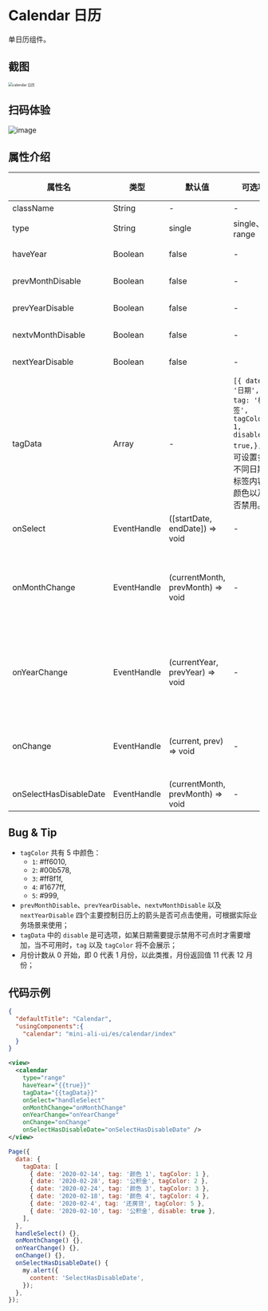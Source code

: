 # Calendar 日历

单日历组件。

## 截图
<img src="https://gw.alipayobjects.com/mdn/rms_ce4c6f/afts/img/A*aSuuRJJNNCkAAAAAAAAAAABkARQnAQ" alt="calendar 日历" style="zoom:50%;" />

## 扫码体验

![image](http://mdn.alipayobjects.com/afts/img/A*QTU7SIUZWwkAAAAAAAAAAABkAa8wAA/original?bz=openpt_doc&t=p-804BKLyQGDJy97jUCirwAAAABkMK8AAAAA)



## 属性介绍

| 属性名 | 类型 | 默认值 | 可选项 | 描述 | 最低版本 | 必填 |
| ---- | ---- | ---- | ---- | ---- | ---- | ---- |
| className | String | - | - | 自定义 class | - | - |
| type | String | single | single、range | 日期选择模式 | - | - |
| haveYear | Boolean | false | - | 是否展示年份控制箭头 | - | - |
| prevMonthDisable | Boolean | false | - | 前一个月份箭头禁用 | - | - |
| prevYearDisable | Boolean | false | - | 前一个年份箭头禁用 | - | - |
| nextvMonthDisable | Boolean | false | - | 后一个月份箭头禁用 | - | - |
| nextYearDisable | Boolean | false | - | 后一个年份箭头禁用 | - | - |
| tagData | Array | - | `[{ date: '日期', tag: '标签', tagColor: 1, disable: true,},]`，可设置多个不同日期的标签内容，颜色以及是否禁用。| - | - |
| onSelect | EventHandle | ([startDate, endDate]) => void | - | 选择区间时的回调 | - | - |
| onMonthChange | EventHandle | (currentMonth, prevMonth) => void | - | 点击切换月份时回调，带两个参数currentMonth切换后月份和prevMonth切换前月份 | - | - |
| onYearChange | EventHandle | (currentYear, prevYear) => void | - | 点击切换年份时回调，带两个参数currentYear切换后年份和prevYear切换前年份 | - | - |
| onChange | EventHandle | (current, prev) => void | - | 年/月变化时回调，带两个对象，每个均携带year和month信息 | [1.1.5](https://www.npmjs.com/package/mini-ali-ui?activeTab=versions) | - |
| onSelectHasDisableDate | EventHandle | (currentMonth, prevMonth) => void | - | 选择区间包含不可用的日期 | - | - |

## Bug & Tip
* `tagColor` 共有 5 中颜色：
  * `1`: #ff6010,
  * `2`: #00b578,
  * `3`: #ff8f1f,
  * `4`: #1677ff,
  * `5`: #999,
* `prevMonthDisable`、`prevYearDisable`、`nextvMonthDisable` 以及 `nextYearDisable` 四个主要控制日历上的箭头是否可点击使用，可根据实际业务场景来使用；
* `tagData` 中的 `disable` 是可选项，如某日期需要提示禁用不可点时才需要增加，当不可用时，`tag` 以及 `tagColor` 将不会展示；
* 月份计数从 0 开始，即 0 代表 1 月份，以此类推，月份返回值 11 代表 12 月份；

## 代码示例

```json
{
  "defaultTitle": "Calendar",
  "usingComponents":{
    "calendar": "mini-ali-ui/es/calendar/index"
  }
}
```

```xml
<view>
  <calendar
    type="range"
    haveYear="{{true}}"
    tagData="{{tagData}}"
    onSelect="handleSelect"
    onMonthChange="onMonthChange"
    onYearChange="onYearChange"
    onChange="onChange"
    onSelectHasDisableDate="onSelectHasDisableDate" />
</view>
```

```javascript
Page({
  data: {
    tagData: [
      { date: '2020-02-14', tag: '颜色 1', tagColor: 1 },
      { date: '2020-02-28', tag: '公积金', tagColor: 2 },
      { date: '2020-02-24', tag: '颜色 3', tagColor: 3 },
      { date: '2020-02-18', tag: '颜色 4', tagColor: 4 },
      { date: '2020-02-4', tag: '还房贷', tagColor: 5 },
      { date: '2020-02-10', tag: '公积金', disable: true },
    ],
  },
  handleSelect() {},
  onMonthChange() {},
  onYearChange() {},
  onChange() {},
  onSelectHasDisableDate() {
    my.alert({
      content: 'SelectHasDisableDate',
    });
  },
});
```